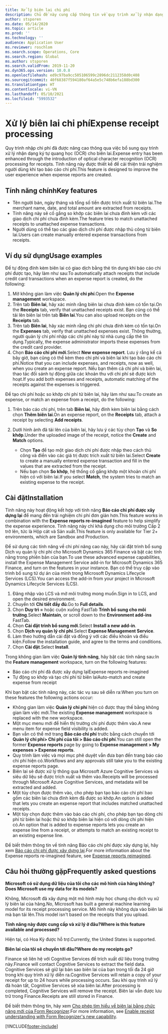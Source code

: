 ```yaml
---
title: Xử lý biên lai chi phí
description: Chủ đề này cung cấp thông tin về quy trình xử lý nhận dạng ký tự quang học (OCR) cho biên lai. Tính năng này được thiết kế để cải thiện trải nghiệm người dùng khi tạo báo cáo chi phí trong Microsoft Dynamics 365 Finance.
author: stsporen
ms.date: 05/14/2020
ms.topic: article
ms.prod: ''
ms.technology: ''
audience: Application User
ms.reviewer: roschlom
ms.search.scope: Operations, Core
ms.search.region: Global
ms.author: stsporen
ms.search.validFrom: 2019-11-20
ms.dyn365.ops.version: 10.0.8
ms.openlocfilehash: ed9c97ba9cc505106599c2896dc2112358d0c408
ms.sourcegitcommit: 40f68387f594180af64a5e5c748b6efa188bd300
ms.translationtype: HT
ms.contentlocale: vi-VN
ms.lasthandoff: 05/10/2021
ms.locfileid: "5993532"
---
```

# <a name="expense-receipt-processing"></a><span data-ttu-id="3c649-104">Xử lý biên lai chi phí</span><span class="sxs-lookup"><span data-stu-id="3c649-104">Expense receipt processing</span></span>

<span data-ttu-id="3c649-105">Quy trình nhập chi phí đã được nâng cao thông qua việc bổ sung quy trình xử lý nhận dạng ký tự quang học (OCR) cho biên lai.</span><span class="sxs-lookup"><span data-stu-id="3c649-105">Expense entry has been enhanced through the introduction of optical character recognition (OCR) processing for receipts.</span></span> <span data-ttu-id="3c649-106">Tính năng này được thiết kế để cải thiện trải nghiệm người dùng khi tạo báo cáo chi phí.</span><span class="sxs-lookup"><span data-stu-id="3c649-106">This feature is designed to improve the user experience when expense reports are created.</span></span>

## <a name="key-features"></a><span data-ttu-id="3c649-107">Tính năng chính</span><span class="sxs-lookup"><span data-stu-id="3c649-107">Key features</span></span>

- <span data-ttu-id="3c649-108">Tên người bán, ngày tháng và tổng số tiền được trích xuất từ biên lai.</span><span class="sxs-lookup"><span data-stu-id="3c649-108">The merchant name, date, and total amount are extracted from receipts.</span></span>
- <span data-ttu-id="3c649-109">Tính năng này sẽ cố gắng so khớp các biên lai chưa đính kèm với các giao dịch chi phí chưa đính kèm.</span><span class="sxs-lookup"><span data-stu-id="3c649-109">The feature tries to match unattached receipts to unattached expense transactions.</span></span>
- <span data-ttu-id="3c649-110">Người dùng có thể tạo các giao dịch chi phí được nhập thủ công từ biên lai.</span><span class="sxs-lookup"><span data-stu-id="3c649-110">Users can create manually entered expense transactions from receipts.</span></span>

## <a name="usage-examples"></a><span data-ttu-id="3c649-111">Ví dụ sử dụng</span><span class="sxs-lookup"><span data-stu-id="3c649-111">Usage examples</span></span>

<span data-ttu-id="3c649-112">Để tự động đính kèm biên lai có giao dịch bằng thẻ tín dụng khi báo cáo chi phí được tạo, hãy làm như sau:</span><span class="sxs-lookup"><span data-stu-id="3c649-112">To automatically attach receipts that include credit card transactions when an expense report is created, do the following:</span></span>

  1. <span data-ttu-id="3c649-113">Mở không gian làm việc **Quản lý chi phí**.</span><span class="sxs-lookup"><span data-stu-id="3c649-113">Open the **Expense management** workspace.</span></span>
  2. <span data-ttu-id="3c649-114">Trên tab **Biên lai**, hãy xác minh rằng biên lai chưa đính kèm có tồn tại.</span><span class="sxs-lookup"><span data-stu-id="3c649-114">On the **Receipts** tab, verify that unattached receipts exist.</span></span> <span data-ttu-id="3c649-115">Bạn cũng có thể tải lên biên lai trên tab **Biên lai**.</span><span class="sxs-lookup"><span data-stu-id="3c649-115">You can also upload receipts on the **Receipts** tab.</span></span>
  3. <span data-ttu-id="3c649-116">Trên tab **Biên lai**, hãy xác minh rằng chi phí chưa đính kèm có tồn tại.</span><span class="sxs-lookup"><span data-stu-id="3c649-116">On the **Expenses** tab, verify that unattached expenses exist.</span></span> <span data-ttu-id="3c649-117">Thông thường, người quản lý chi phí nhập các chi phí này từ nhà cung cấp thẻ tín dụng.</span><span class="sxs-lookup"><span data-stu-id="3c649-117">Typically, the expense administrator imports these expenses from the credit card provider.</span></span>
  4. <span data-ttu-id="3c649-118">Chọn **Báo cáo chi phí mới**.</span><span class="sxs-lookup"><span data-stu-id="3c649-118">Select **New expense report**.</span></span> <span data-ttu-id="3c649-119">Lưu ý rằng kể cả bây giờ, bạn cũng có thể kèm theo chi phí và biên lai khi tạo báo cáo chi phí.</span><span class="sxs-lookup"><span data-stu-id="3c649-119">Notice that you can include expenses, and receipts, now as well, when you create an expense report.</span></span> <span data-ttu-id="3c649-120">Nếu bạn thêm cả chi phí và biên lai, thao tác đối sánh tự động giữa các khoản thu với chi phí sẽ được kích hoạt.</span><span class="sxs-lookup"><span data-stu-id="3c649-120">If you add both expenses and receipts, automatic matching of the receipts against the expenses is triggered.</span></span>

<span data-ttu-id="3c649-121">Để tạo chi phí hoặc so khớp chi phí từ biên lai, hãy làm như sau:</span><span class="sxs-lookup"><span data-stu-id="3c649-121">To create an expense, or match an expense from a receipt, do the following:</span></span>

  1. <span data-ttu-id="3c649-122">Trên báo cáo chi phí, trên tab **Biên lai**, hãy đính kèm biên lai bằng cách chọn **Thêm biên lai**.</span><span class="sxs-lookup"><span data-stu-id="3c649-122">On an expense report, on the **Receipts** tab, attach a receipt by selecting **Add receipts**.</span></span>
  2. <span data-ttu-id="3c649-123">Dưới hình ảnh đã tải lên của biên lai, hãy lưu ý các tùy chọn **Tạo** và **So khớp**.</span><span class="sxs-lookup"><span data-stu-id="3c649-123">Under the uploaded image of the receipt, notice the **Create** and **Match** options.</span></span>

      - <span data-ttu-id="3c649-124">Chọn **Tạo** để tạo một giao dịch chi phí được nhập theo cách thủ công và điền vào các giá trị được trích xuất từ biên lai.</span><span class="sxs-lookup"><span data-stu-id="3c649-124">Select **Create** to create a manually entered expense transaction and fill in the values that are extracted from the receipt.</span></span>
      - <span data-ttu-id="3c649-125">Nếu bạn chọn **So khớp**, hệ thống cố gắng khớp một khoản chi phí hiện có với biên lai.</span><span class="sxs-lookup"><span data-stu-id="3c649-125">If you select **Match**, the system tries to match an existing expense to the receipt.</span></span>

## <a name="installation"></a><span data-ttu-id="3c649-126">Cài đặt</span><span class="sxs-lookup"><span data-stu-id="3c649-126">Installation</span></span>

<span data-ttu-id="3c649-127">Tính năng này hoạt động kết hợp với tính năng **Báo cáo chi phí được xây dựng lại** để mang đến trải nghiệm chi phí đơn giản hơn.</span><span class="sxs-lookup"><span data-stu-id="3c649-127">This feature works in combination with the **Expense reports re-imagined** feature to help simplify the expense experience.</span></span> <span data-ttu-id="3c649-128">Tính năng này chỉ khả dụng cho môi trường Cấp 2 trở lên, tức là Hộp cát và Sản xuất.</span><span class="sxs-lookup"><span data-stu-id="3c649-128">This feature is only available for Tier 2+ environments, which are Sandbox and Production.</span></span>

<span data-ttu-id="3c649-129">Để sử dụng các tính năng về chi phí nâng cao này, hãy cài đặt trình bổ sung Dịch vụ quản lý chi phí cho Microsoft Dynamics 365 Finance và bật các tính năng trong phiên bản của bạn.</span><span class="sxs-lookup"><span data-stu-id="3c649-129">To use these advanced expense capabilities, install the Expense Management Service add-in for Microsoft Dynamics 365 Finance, and turn on the features in your instance.</span></span> <span data-ttu-id="3c649-130">Bạn có thể truy cập vào trình bổ sung từ dự án của mình trong Microsoft Dynamics Lifecycle Services (LCS).</span><span class="sxs-lookup"><span data-stu-id="3c649-130">You can access the add-in from your project in Microsoft Dynamics Lifecycle Services (LCS).</span></span>

1. <span data-ttu-id="3c649-131">Đăng nhập vào LCS và mở môi trường mong muốn.</span><span class="sxs-lookup"><span data-stu-id="3c649-131">Sign in to LCS, and open the desired environment.</span></span>
2. <span data-ttu-id="3c649-132">Chuyển tới **Chi tiết đầy đủ**.</span><span class="sxs-lookup"><span data-stu-id="3c649-132">Go to **Full details**.</span></span>
3. <span data-ttu-id="3c649-133">Chọn **Duy trì =** hoặc cuộn xuống FastTab **Trình bổ sung cho môi trường**.</span><span class="sxs-lookup"><span data-stu-id="3c649-133">Select **Maintain**, or scroll down to the **Environment add-ins** FastTab.</span></span>
4. <span data-ttu-id="3c649-134">Chọn **Cài đặt trình bổ sung mới**.</span><span class="sxs-lookup"><span data-stu-id="3c649-134">Select **Install a new add-in**.</span></span>
5. <span data-ttu-id="3c649-135">Chọn **Dịch vụ quản lý chi phí**.</span><span class="sxs-lookup"><span data-stu-id="3c649-135">Select **Expense Management Service**.</span></span>
6. <span data-ttu-id="3c649-136">Làm theo hướng dẫn cài đặt và đồng ý với các điều khoản và điều kiện.</span><span class="sxs-lookup"><span data-stu-id="3c649-136">Follow the installation guide, and agree to the terms and conditions.</span></span>
7. <span data-ttu-id="3c649-137">Chọn **Cài đặt**.</span><span class="sxs-lookup"><span data-stu-id="3c649-137">Select **Install**.</span></span>

<span data-ttu-id="3c649-138">Trong không gian làm việc **Quản lý tính năng**, hãy bật các tính năng sau:</span><span class="sxs-lookup"><span data-stu-id="3c649-138">In the **Feature management** workspace, turn on the following features:</span></span>

- <span data-ttu-id="3c649-139">Báo cáo chi phí đã được xây dựng lại</span><span class="sxs-lookup"><span data-stu-id="3c649-139">Expense reports re-imagined</span></span>
- <span data-ttu-id="3c649-140">Tự động so khớp và tạo chi phí từ biên lai</span><span class="sxs-lookup"><span data-stu-id="3c649-140">Auto-match and create expense from receipt</span></span>

<span data-ttu-id="3c649-141">Khi bạn bật các tính năng này, các tác vụ sau sẽ diễn ra:</span><span class="sxs-lookup"><span data-stu-id="3c649-141">When you turn on these features the following actions occur:</span></span>

- <span data-ttu-id="3c649-142">Không gian làm việc **Quản lý chi phí** hiện có được thay thế bằng không gian làm việc mới.</span><span class="sxs-lookup"><span data-stu-id="3c649-142">The existing **Expense management** workspace is replaced with the new workspace.</span></span>
- <span data-ttu-id="3c649-143">Một mục menu mới để hiển thị trường chi phí được thêm vào.</span><span class="sxs-lookup"><span data-stu-id="3c649-143">A new menu item for expense field visibility is added.</span></span>
- <span data-ttu-id="3c649-144">Bạn vẫn có thể mở trang **Báo cáo chi phí** trước bằng cách chuyển tới **Quản lý chi phí> Chi phí của tôi > Báo cáo chi phí**.</span><span class="sxs-lookup"><span data-stu-id="3c649-144">You can still open the former **Expense reports** page by going to **Expense management > My expenses > Expense reports**.</span></span>
- <span data-ttu-id="3c649-145">Quy trình làm việc và mọi mục phê duyệt vẫn đưa bạn đến trang báo cáo chi phí hiện có.</span><span class="sxs-lookup"><span data-stu-id="3c649-145">Workflows and any approvals still take you to the existing expense reports page.</span></span>
- <span data-ttu-id="3c649-146">Biên lai sẽ được xử lý thông qua Microsoft Azure Cognitive Services và siêu dữ liệu sẽ được trích xuất và thêm vào.</span><span class="sxs-lookup"><span data-stu-id="3c649-146">Receipts will be processed through Microsoft Azure Cognitive Services, and metadata will be extracted and added.</span></span>
- <span data-ttu-id="3c649-147">Một tùy chọn được thêm vào, cho phép bạn tạo báo cáo chi phí bao gồm các biên lai chưa đính kèm đã được so khớp.</span><span class="sxs-lookup"><span data-stu-id="3c649-147">An option is added that lets you create an expense report that includes matched unattached receipts.</span></span>
- <span data-ttu-id="3c649-148">Một tùy chọn được thêm vào báo cáo chi phí, cho phép bạn tạo dòng chi phí từ biên lai hoặc thử so khớp biên lai hiện có với dòng chi phí hiện có.</span><span class="sxs-lookup"><span data-stu-id="3c649-148">An option that is added to expense reports lets you create an expense line from a receipt, or attempts to match an existing receipt to an existing expense line.</span></span>

<span data-ttu-id="3c649-149">Để biết thêm thông tin về tính năng Báo cáo chi phí được xây dựng lại, hãy xem [Báo cáo chi phí được xây dựng lại](ExpenseWorkspaceNew.md).</span><span class="sxs-lookup"><span data-stu-id="3c649-149">For more information about the Expense reports re-imagined feature, see [Expense reports reimagined](ExpenseWorkspaceNew.md).</span></span>

## <a name="frequently-asked-questions"></a><span data-ttu-id="3c649-150">Câu hỏi thường gặp</span><span class="sxs-lookup"><span data-stu-id="3c649-150">Frequently asked questions</span></span>

<span data-ttu-id="3c649-151">**Microsoft có sử dụng dữ liệu của tôi cho các mô hình của hãng không?**</span><span class="sxs-lookup"><span data-stu-id="3c649-151">**Does Microsoft use my data for its models?**</span></span>

<span data-ttu-id="3c649-152">Không, Microsoft đã xây dựng một mô hình máy học chung cho dịch vụ xử lý biên lai của hãng.</span><span class="sxs-lookup"><span data-stu-id="3c649-152">No, Microsoft has built a general machine learning model for its receipt processing service.</span></span> <span data-ttu-id="3c649-153">Mô hình này không dựa vào biên lai mà bạn tải lên.</span><span class="sxs-lookup"><span data-stu-id="3c649-153">This model isn't based on the receipts that you upload.</span></span>

<span data-ttu-id="3c649-154">**Tính năng này được cung cấp và xử lý ở đâu?**</span><span class="sxs-lookup"><span data-stu-id="3c649-154">**Where is this feature available and processed?**</span></span>

<span data-ttu-id="3c649-155">Hiện tại, có Hoa Kỳ được hỗ trợ.</span><span class="sxs-lookup"><span data-stu-id="3c649-155">Currently, the United States is supported.</span></span>

<span data-ttu-id="3c649-156">**Biên lai của tôi sẽ chuyển tới đâu?**</span><span class="sxs-lookup"><span data-stu-id="3c649-156">**Where do my receipts go?**</span></span>

<span data-ttu-id="3c649-157">Finance sẽ liên hệ với Cognitive Services để trích xuất dữ liệu trong trường này.</span><span class="sxs-lookup"><span data-stu-id="3c649-157">Finance will contact Cognitive Services to extract the field data.</span></span> <span data-ttu-id="3c649-158">Cognitive Services sẽ giữ lại bản sao biên lai của bạn trong tối đa 24 giờ trong khi quy trình xử lý diễn ra.</span><span class="sxs-lookup"><span data-stu-id="3c649-158">Cognitive Services will retain a copy of your receipt for up to 24 hours while processing occurs.</span></span> <span data-ttu-id="3c649-159">Sau khi quy trình xử lý đã hoàn tất, Cognitive Services sẽ xóa biên lai.</span><span class="sxs-lookup"><span data-stu-id="3c649-159">After processing is completed, Cognitive Services will remove the receipt.</span></span> <span data-ttu-id="3c649-160">Biên lai vẫn được lưu trữ trong Finance.</span><span class="sxs-lookup"><span data-stu-id="3c649-160">Receipts are still stored in Finance.</span></span>

<span data-ttu-id="3c649-161">Để biết thêm thông tin, hãy xem [Cho phép tìm hiểu về biên lai bằng chức năng mới của Form Recognizer](https://azure.microsoft.com/blog/enable-receipt-understanding-with-form-recognizer-s-new-capability/).</span><span class="sxs-lookup"><span data-stu-id="3c649-161">For more information, see [Enable receipt understanding with Form Recognizer's new capability](https://azure.microsoft.com/blog/enable-receipt-understanding-with-form-recognizer-s-new-capability/).</span></span>


[!INCLUDE[footer-include](../includes/footer-banner.md)]